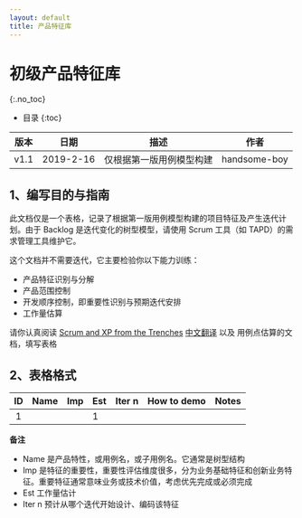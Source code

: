 ```yaml
---
layout: default
title: 产品特征库
---
```


# 初级产品特征库
{:.no_toc}

* 目录
{:toc}

| 版本 |   日期    | 描述 |  作者   |
| :--: | :-------: | :--: | :-----: |
| v1.1 | 2019-2-16 | 仅根据第一版用例模型构建 | handsome-boy |

## 1、编写目的与指南

此文档仅是一个表格，记录了根据第一版用例模型构建的项目特征及产生迭代计划。由于 Backlog 是迭代变化的树型模型，请使用 Scrum 工具（如 TAPD）的需求管理工具维护它。

这个文档并不需要迭代，它主要检验你以下能力训练：

* 产品特征识别与分解
* 产品范围控制
* 开发顺序控制，即重要性识别与预期迭代安排
* 工作量估算

请你认真阅读 [Scrum and XP from the Trenches](https://www.infoq.com/minibooks/scrum-xp-from-the-trenches-2) [中文翻译](http://www.infoq.com/cn/minibooks/scrum-xp-from-the-trenches) 以及 用例点估算的文档，填写表格

## 2、表格格式

| ID | Name  | Imp | Est | Iter n |How to demo | Notes |
|:--:| ------- | ------ | ------ |:--:| ------ | ------ |
| 1 | &nbsp; | &nbsp; | 1 | &nbsp; | &nbsp; |

**备注**

* Name 是产品特性，或用例名，或子用例名。它通常是树型结构
* Imp 是特征的重要性，重要性评估维度很多，分为业务基础特征和创新业务特征。重要特征通常意味业务或技术价值，考虑优先完成或必须完成
* Est 工作量估计
* Iter n 预计从哪个迭代开始设计、编码该特征

